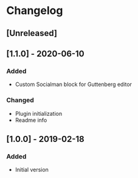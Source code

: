 # Changelog

## [Unreleased]

## [1.1.0] - 2020-06-10

### Added
- Custom Socialman block for Guttenberg editor

### Changed
- Plugin initialization
- Readme info

## [1.0.0] - 2019-02-18

### Added
- Initial version


